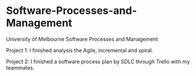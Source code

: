 # Software-Processes-and-Management
University of Melbourne Software Processes and Management

Project 1: I finished analysis the Agile, incremental and spiral. 

Project 2: I finished a software process plan by SDLC through Trello with my teammates.
